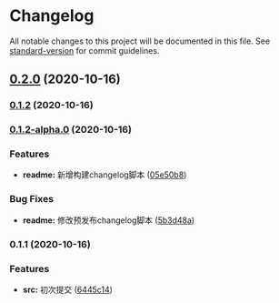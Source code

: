 # Changelog

All notable changes to this project will be documented in this file. See [standard-version](https://github.com/conventional-changelog/standard-version) for commit guidelines.

## [0.2.0](https://github.com/zhangzheng-zz/vue3_learn/compare/v0.1.2...v0.2.0) (2020-10-16)

### [0.1.2](https://github.com/zhangzheng-zz/vue3_learn/compare/v0.1.2-alpha.0...v0.1.2) (2020-10-16)

### [0.1.2-alpha.0](https://github.com/zhangzheng-zz/vue3_learn/compare/v0.1.1...v0.1.2-alpha.0) (2020-10-16)


### Features

* **readme:** 新增构建changelog脚本 ([05e50b8](https://github.com/zhangzheng-zz/vue3_learn/commit/05e50b82d5125946003c6766a182bc835481fb0e))


### Bug Fixes

* **readme:** 修改预发布changelog脚本 ([5b3d48a](https://github.com/zhangzheng-zz/vue3_learn/commit/5b3d48afd21acfe5f9486e9497969273b26c1f27))

### 0.1.1 (2020-10-16)


### Features

* **src:** 初次提交 ([6445c14](https://github.com/zhangzheng-zz/vue3_learn/commit/6445c14925f9fa4d9bbd932498f4121fdf084c01))
